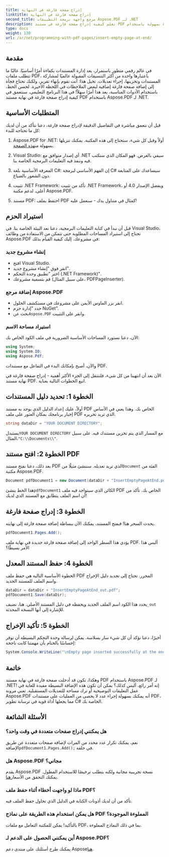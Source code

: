 ```yaml
---
title: إدراج صفحة فارغة في النهاية
linktitle: إدراج صفحة فارغة في النهاية
second_title: مرجع واجهة برمجة التطبيقات Aspose.PDF لـ .NET
description: تعلم كيفية إدراج صفحة فارغة في مستند PDF بسهولة باستخدام Aspose.PDF for .NET في هذا الدليل الملائم للمبتدئين. مثالي للتحرير السريع.
type: docs
weight: 130
url: /ar/net/programming-with-pdf-pages/insert-empty-page-at-end/
---
```

## مقدمة

في عالم رقمي متطور باستمرار، يعد إدارة المستندات بكفاءة أمرًا أساسيًا. غالبًا ما تتطلب ملفات PDF، باعتبارها واحدة من أكثر التنسيقات المقبولة عالميًا لمشاركة المستندات وتخزينها، إجراء تعديلات. تخيل هذا: أنت تقوم بإنهاء تقرير، ولكنك تحتاج فجأة إلى إضافة صفحة فارغة إضافية لبعض الملاحظات في اللحظة الأخيرة. لحسن الحظ، باستخدام الأدوات المناسبة، يعد هذا أمرًا سهلاً! في هذا البرنامج التعليمي، سنتعمق في كيفية إدراج صفحة فارغة في نهاية مستند PDF باستخدام Aspose.PDF لـ .NET.

## المتطلبات الأساسية

قبل أن نتعمق مباشرة في التفاصيل الدقيقة لإدراج صفحة فارغة، دعنا نتأكد من أن لديك كل ما تحتاجه للبدء:

1.  Aspose.PDF for .NET: أولاً وقبل كل شيء، ستحتاج إلى هذه المكتبة. يمكنك تنزيلها بسهولة من[هذه الصفحة](https://releases.aspose.com/pdf/net/).

2. Visual Studio: أي إصدار متوافق مع .NET سيفي بالغرض. فهو المكان الذي سنكتب فيه وننفذ فيه التعليمات البرمجية الخاصة بنا.

3. المعرفة الأساسية بلغة C#: إن الفهم الأساسي لبرمجة C# سيساعدك على المتابعة دون الشعور بالضياع.

4. تثبيت .NET Framework: تأكد من تثبيت .NET Framework، ويفضل الإصدار 4.0 أو أعلى، لدعم مكتبة Aspose.PDF.

5. مستند PDF: احتفظ بملف PDF كمثال في متناول يدك - سنعمل عليه!

## استيراد الحزم

قبل أن نبدأ في كتابة التعليمات البرمجية، دعنا نعد البيئة الخاصة بنا. في Visual Studio، تحتاج إلى استيراد المساحات المطلوبة حتى تتمكن من الاستفادة من وظائف Aspose.PDF في مشروعك. إليك كيفية القيام بذلك:

### إنشاء مشروع جديد

- افتح Visual Studio.
- انقر فوق "إنشاء مشروع جديد".
- اختر "تطبيق وحدة التحكم (.NET Framework)".
- قم بتسمية مشروعك (على سبيل المثال، PDFPageInserter).

### إضافة مرجع Aspose.PDF

- انقر بزر الماوس الأيمن على مشروعك في مستكشف الحلول.
- حدد "إدارة حزم NuGet".
-  بحث عن`Aspose.PDF` وانقر على التثبيت.

### استيراد مساحة الاسم

الآن، دعنا نستورد المساحات الأساسية الضرورية في ملف الكود الخاص بك:

```csharp
using System;
using System.IO;
using Aspose.Pdf;
```

والآن، أصبح بإمكانك البدء في التفاعل مع مستندات PDF.

الآن بعد أن انتهينا من كل شيء، فلننتقل إلى الجزء الأكثر أهمية - إدراج صفحة فارغة في نهاية مستند PDF. اتبع الخطوات التالية بعناية.

## الخطوة 1: تحديد دليل المستندات

أولاً، عليك إعداد الدليل الذي يوجد به مستند PDF الخاص بك. وهذا يعني في الأساس إخبار برنامجك بمكان العثور على ملف PDF الذي تريد تحريره.

```csharp
string dataDir = "YOUR DOCUMENT DIRECTORY";
```

 يستبدل`YOUR DOCUMENT DIRECTORY` مع المسار الذي يتم تخزين مستندك فيه. على سبيل المثال،`"C:\\Documents\\"`.

## الخطوة 2: افتح مستند PDF

 بعد ذلك، دعنا نفتح مستند PDF الذي تريد تعديله. سننشئ مثيلًا من`Document` الفئة من مكتبة Aspose.PDF.

```csharp
Document pdfDocument1 = new Document(dataDir + "InsertEmptyPageAtEnd.pdf");
```

 هذا الخط ينشئ`pdfDocument1` الكائن الذي سيتواجد فيه ملف PDF الخاص بك. تأكد من أن اسم الملف يتطابق مع المستند الذي لديك!

## الخطوة 3: إدراج صفحة فارغة

يحدث السحر هنا! فبفتح المستند، يمكنك الآن ببساطة إضافة صفحة فارغة إلى نهايته. 

```csharp
pdfDocument1.Pages.Add();
```

يؤدي هذا السطر الواحد إلى إضافة صفحة فارغة جديدة في نهاية ملف PDF. أليس هذا الأمر بسيطًا؟

## الخطوة 4: حفظ المستند المعدل

الخطوة الأساسية التالية هي حفظ ملف PDF المحرر. تحتاج إلى تحديد دليل الإخراج واسم الملف للمستند الجديد.

```csharp
dataDir = dataDir + "InsertEmptyPageAtEnd_out.pdf";
pdfDocument1.Save(dataDir);
```

 يحدد هذا الكود اسم الملف الجديد ويحفظه في دليل المستند الأصلي. هنا، نضيف`_out` للإشارة إلى أنها النسخة المحدثة.

## الخطوة 5: تأكيد الإخراج

أخيرًا، دعنا نؤكد أن كل شيء سار بسلاسة. يمكن لرسالة وحدة التحكم البسيطة أن توفر إحساسًا بالختام بأن مهمتنا كانت ناجحة:

```csharp
System.Console.WriteLine("\nEmpty page inserted successfully at the end of document.\nFile saved at " + dataDir);
```

## خاتمة

وهكذا، تكون قد أدخلت صفحة فارغة في نهاية مستند PDF باستخدام Aspose.PDF لـ .NET! إنه أمر رائع، أليس كذلك؟ يمكن أن تكون هذه الإضافة البسيطة مفيدة للغاية في عمل التعليقات التوضيحية أو ترك مساحة للتعديلات المستقبلية. تعني مرونة Aspose.PDF أنه يمكنك بسهولة إجراء عدد لا يحصى من العمليات على مستندات PDF، مما يجعلها أداة قوية في ترسانة تطوير C# الخاصة بك.

## الأسئلة الشائعة

### هل يمكنني إدراج صفحات متعددة في وقت واحد؟
 نعم، يمكنك تكرار عدد محدد من المرات لإضافة صفحات متعددة عن طريق الإضافة`pdfDocument1.Pages.Add();` في حلقة.

### هل Aspose.PDF مجاني؟
 يقدم Aspose.PDF نسخة تجريبية مجانية ولكنه يتطلب ترخيصًا للاستخدام المطول. يمكنك التحقق من الأسعار[هنا](https://purchase.aspose.com/buy).

### ماذا لو واجهت أخطاء أثناء حفظ ملف PDF؟
تأكد من أن لديك أذونات الكتابة في الدليل الذي تحاول حفظ الملف فيه.

### هل يمكن استخدام هذه الطريقة على نماذج PDF المملوءة الموجودة؟
بالتأكيد! يمكن للمكتبة التعامل مع ملفات PDF، بما في ذلك النماذج المملوءة.

### أين يمكنني الحصول على الدعم لـ Aspose.PDF؟
 يمكنك طرح أسئلتك على منتدى دعم Aspose[هنا](https://forum.aspose.com/c/pdf/10).